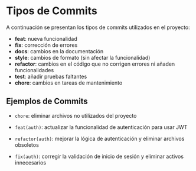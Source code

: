 # Tipos de Commits

A continuación se presentan los tipos de commits utilizados en el proyecto:

- **feat**: nueva funcionalidad
- **fix**: corrección de errores
- **docs**: cambios en la documentación
- **style**: cambios de formato (sin afectar la funcionalidad)
- **refactor**: cambios en el código que no corrigen errores ni añaden funcionalidades
- **test**: añadir pruebas faltantes
- **chore**: cambios en tareas de mantenimiento

## Ejemplos de Commits

- `chore`: eliminar archivos no utilizados del proyecto

- `feat(auth)`: actualizar la funcionalidad de autenticación para usar JWT

- `refactor(auth)`: mejorar la lógica de autenticación y eliminar archivos obsoletos

- `fix(auth)`: corregir la validación de inicio de sesión y eliminar activos innecesarios
